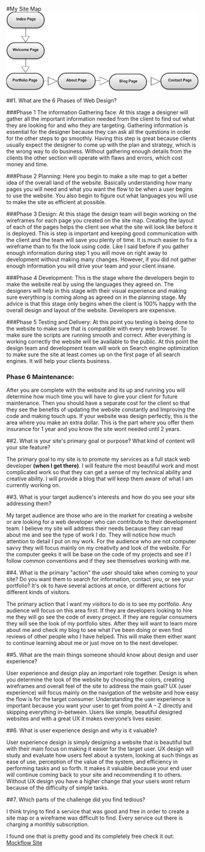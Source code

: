 #My Site Map
![My Website Site Map](images/site_map.png "Site Map")


##1. What are the 6 Phases of Web Design?

###Phase 1 The information Gathering face:
At this stage a designer will gather all the important information needed from the client to find out what they are looking for and who they are targeting. Gathering information is essential for the designer because they can ask all the questions in order for the other steps to go smoothly. Having this step is great because clients usually expect the designer to come up with the plan and strategy, which is the wrong way to do business. Without gathering enough details from the clients the other section will operate with flaws and errors, which cost money and time. 


###Phase 2 Planning:
Here you begin to make a site map to get a better idea of the overall land of the website. Basically understanding how many pages you will need and what you want the flow to be when a user begins to use the website. You also begin to figure out what languages you will use to make the site as efficient at possible.


###Phase 3 Design:
At this stage the design team will begin working on the wireframes for each page you created on the site map. Creating the layout of each of the pages helps the client see what the site will look like before it is deployed. This is step is important and keeping good communication with the client and the team will save you plenty of time. It is much easier to fix a wireframe than to fix the look using code. Like I said before if you gather enough information during step 1 you will move on right away to development without making many changes. However, if you did not gather enough information you will drive your team and your client insane. 


###Phase 4 Development:
This is the stage where the developers begin to make the website real by using the languages they agreed on. The designers will help in this stage with their visual experience and making sure everything is coming along as agreed on in the planning stage. My advice is that this stage only begins when the client is 100% happy with the overall design and layout of the website. Developers are expensive.

 
###Phase 5 Testing and Delivery:
At this point you testing is being done to the website to make sure that is compatible with every web browser. To make sure the scripts are running smooth and correct. After everything is working correctly the website will be available to the public. At this point the design team and development team will work on Search engine optimization to make sure the site at least comes up on the first page of all search engines. It will help your clients business. 


### Phase 6 Maintenance:
After you are complete with the website and its up and running you will determine how much time you will have to give your client for future maintenance. Then you should have a separate cost for the client so that they see the benefits of updating the website constantly and Improving the code and making touch ups. If your website was design perfectly, this is the area where you make an extra dollar. This is the part where you offer them insurance for 1 year and you know the site wont needed until 2 years. 


##2. What is your site's primary goal or purpose? What kind of content will your site feature?

The primary goal to my site is to promote my services as a full stack web developer **(when I get there)**. I will feature the most beautiful work and most complicated work so that they can get a sense of my technical ability and creative ability. I will provide a blog that will keep them aware of what I am currently working on. 



##3. What is your target audience's interests and how do you see your site addressing them?

My target audience are those who are in the market for creating a website or are looking for a web developer who can contribute to their development team. I believe my site will address their needs because they can read about me and see the type of work I do. They will notice how much attention to detail I put on my work. For the audience who are not computer savvy they will focus mainly on my creativity and look of the website. For the computer geeks it will be base on the code of my projects and see if I follow common conventions and if they see themselves working with me.


##4. What is the primary "action" the user should take when coming to your site? Do you want them to search for information, contact you, or see your portfolio? It's ok to have several actions at once, or different actions for different kinds of visitors.

The primary action that I want my visitors to do is to see my portfolio. Any audience will focus on this area first. If they are developers looking to hire me they will go see the code of every project. If they are regular consumers they will see the look of my portfolio sites. After they will want to learn more about me and check my blog to see what I’ve been doing or even find reviews of other people who I have helped. This will make them either want to continue learning about me or just move on to the next developer. 


##5. What are the main things someone should know about design and user experience?

User experience and design play an important role together. Design is when you determine the look of the website by choosing the colors, creating wireframes and overall feel of the site to address the main goal? UX (user experience) will focus mainly on the navigation of the website and how easy the flow is for the target consumer. Understanding the user experience is important because you want your user to get from point A – Z directly and skipping everything in-between. Users like simple, beautiful designed websites and with a great UX it makes everyone’s lives easier. 


##6. What is user experience design and why is it valuable? 

User experience design is simply designing a website that is beautiful but with their main focus on making it easier for the target user. UX design will study and evaluate how users feel about a system, looking at such things as ease of use, perception of the value of the system, and efficiency in performing tasks and so forth. It makes it valuable because your end user will continue coming back to your site and recommending it to others. Without UX design you have a higher change that your users wont return because of the difficulty of simple tasks. 


##7. Which parts of the challenge did you find tedious?

I think trying to find a service that was good and free in order to create a site map or a wireframe was difficult to find. Every service out there is charging a monthly subscription. 

I found one that is pretty good and its completely free check it out: [Mockflow Site](https://app.mockflow.com/index.jsp?logout=yes)

